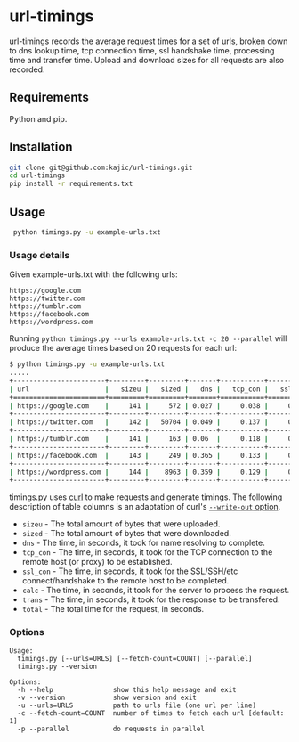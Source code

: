 # url-timings

url-timings records the average request times for a set of urls, broken down to dns lookup time, tcp connection time, ssl handshake time, processing time and transfer time. Upload and download sizes for all requests are also recorded.

## Requirements

Python and pip. 

## Installation

```bash
git clone git@github.com:kajic/url-timings.git
cd url-timings
pip install -r requirements.txt
```

## Usage

```bash
 python timings.py -u example-urls.txt
```

### Usage details

Given example-urls.txt with the following urls:

```
https://google.com
https://twitter.com
https://tumblr.com
https://facebook.com
https://wordpress.com
```

Running `python timings.py --urls example-urls.txt -c 20 --parallel` will produce the average times based on 20 requests for each url:

```bash
$ python timings.py -u example-urls.txt
.....
+-----------------------+---------+---------+-------+-----------+-----------+--------+---------+---------+
| url                   |   sizeu |   sized |   dns |   tcp_con |   ssl_con |   calc |   trans |   total |
+=======================+=========+=========+=======+===========+===========+========+=========+=========+
| https://google.com    |     141 |     572 | 0.027 |     0.038 |     0.118 |  0.076 |   0     |   0.259 |
+-----------------------+---------+---------+-------+-----------+-----------+--------+---------+---------+
| https://twitter.com   |     142 |   50704 | 0.049 |     0.137 |     0.302 |  0.216 |   0.404 |   1.108 |
+-----------------------+---------+---------+-------+-----------+-----------+--------+---------+---------+
| https://tumblr.com    |     141 |     163 | 0.06  |     0.118 |     0.273 |  0.12  |   0     |   0.571 |
+-----------------------+---------+---------+-------+-----------+-----------+--------+---------+---------+
| https://facebook.com  |     143 |     249 | 0.365 |     0.133 |     0.295 |  0.241 |   0     |   1.034 |
+-----------------------+---------+---------+-------+-----------+-----------+--------+---------+---------+
| https://wordpress.com |     144 |    8963 | 0.359 |     0.129 |     0.273 |  0.138 |   0     |   0.899 |
+-----------------------+---------+---------+-------+-----------+-----------+--------+---------+---------+
```

timings.py uses [curl](http://curl.haxx.se/) to make requests and generate timings. The following description of table columns is an adaptation of curl's [`--write-out` option](http://curl.haxx.se/docs/manpage.html).

* `sizeu` - The total amount of bytes that were uploaded.
* `sized` - The total amount of bytes that were downloaded.
* `dns` - The time, in seconds, it took for name resolving to complete.
* `tcp_con` - The time, in seconds, it took for the TCP connection to the remote host (or proxy) to be established.
* `ssl_con` - The time, in seconds, it took for the SSL/SSH/etc connect/handshake to the remote host to be completed.
* `calc` - The time, in seconds, it took for the server to process the request.
* `trans` - The time, in seconds, it took for the response to be transfered.
* `total` - The total time for the request, in seconds.


### Options
```doc
Usage:
  timings.py [--urls=URLS] [--fetch-count=COUNT] [--parallel]
  timings.py --version

Options:
  -h --help               show this help message and exit
  -v --version            show version and exit
  -u --urls=URLS          path to urls file (one url per line)
  -c --fetch-count=COUNT  number of times to fetch each url [default: 1]
  -p --parallel           do requests in parallel
```
